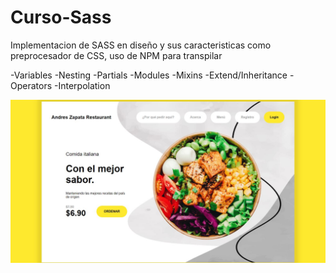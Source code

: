 # Curso-Sass



Implementacion de SASS en diseño y sus caracteristicas como preprocesador de CSS, uso de NPM para transpilar

-Variables
-Nesting 
-Partials 
-Modules 
-Mixins
-Extend/Inheritance
-Operators
-Interpolation

![Captura Web Construida](https://raw.githubusercontent.com/AZapata27/Curso-Sass/master/public/assets/Captura.JPG)
